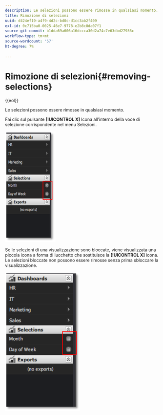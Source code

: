 ```yaml
---
description: Le selezioni possono essere rimosse in qualsiasi momento.
title: Rimozione di selezioni
uuid: d424ef19-a4f9-4d2c-bd0c-d1cc3ab2f409
exl-id: 0c715ba0-0025-46e7-9778-e2b8c0da07f1
source-git-commit: b1dda69a606a16dccca30d2a74c7e63dbd27936c
workflow-type: tm+mt
source-wordcount: '57'
ht-degree: 7%

---
```


# Rimozione di selezioni{#removing-selections}

{{eol}}

Le selezioni possono essere rimosse in qualsiasi momento.

Fai clic sul pulsante **[!UICONTROL X]** Icona all’interno della voce di selezione corrispondente nel menu Selezioni.

![](assets/selection_remove.png)

Se le selezioni di una visualizzazione sono bloccate, viene visualizzata una piccola icona a forma di lucchetto che sostituisce la **[!UICONTROL X]** icona. Le selezioni bloccate non possono essere rimosse senza prima sbloccare la visualizzazione.

![](assets/selection_remove_locked.png)
